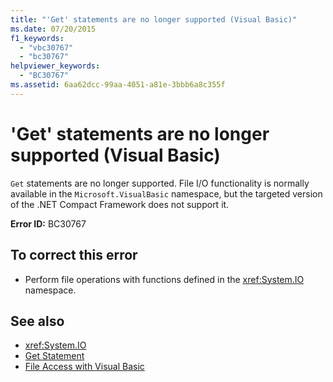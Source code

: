 ```yaml
---
title: "'Get' statements are no longer supported (Visual Basic)"
ms.date: 07/20/2015
f1_keywords: 
  - "vbc30767"
  - "bc30767"
helpviewer_keywords: 
  - "BC30767"
ms.assetid: 6aa62dcc-99aa-4051-a81e-3bbb6a8c355f
---
```

# 'Get' statements are no longer supported (Visual Basic)
`Get` statements are no longer supported. File I/O functionality is normally available in the `Microsoft.VisualBasic` namespace, but the targeted version of the .NET Compact Framework does not support it.  
  
 **Error ID:** BC30767  
  
## To correct this error  
  
-   Perform file operations with functions defined in the <xref:System.IO> namespace.  
  
## See also
- <xref:System.IO>
- [Get Statement](../../visual-basic/language-reference/statements/get-statement.md)
- [File Access with Visual Basic](../../visual-basic/developing-apps/programming/drives-directories-files/file-access.md)
